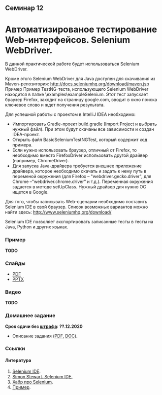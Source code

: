 Семинар 12
--

# Автоматизированое тестирование Web-интерфейсов. Selenium WebDriver.

В данной практической работе будет использоваться Selenium WebDriver.

Кроме этого Selenium WebDriver для Java доступен для скачивания из Maven-репозитория:
http://docs.seleniumhq.org/download/maven.jsp
Пример
Пример TestNG-теста, использующего Selenium WebDriver находится в папке <seminar07>\examples\exampleSelenium. Этот тест запускает браузер Firefox, заходит на страницу google.com, вводит в окно поиска ключевое слово и ждет получения результата.

Для успешной работы с проектом в IntelliJ IDEA необходимо:
* Импортировать Gradle-проект build.gradle (Import Project и выбрать нужный файл).
  При этом будут скачаны все зависимости и создан IDEA-проект.
* Открыть файл BasicSeleniumTestNGTest, который содержит код примера.
* Если нужно использовать браузер, отличный от Firefox,
  то необходимо вместо FirefoxDriver использовать другой драйвер (например, ChromeDriver).
* Для запуска Java-драйвера требуется внешнее приложение драйвера,
  которое необходимо скачать и задать к нему путь в переменой окружения
  (для Firefox – "webdriver.gecko.driver", для Chrome –"webdriver.chrome.driver” и т.д.).
  Переменная окружения задается в методе setUpClass. Нужный драйвер для нужно ОС ищется в Google.

Для того, чтобы записывать Web-сценарии необходимо поставить Selenium IDE в свой браузер.
Список возможных вариантов можно найти здесь: http://www.seleniumhq.org/download/

Selenium IDE позволяет экспортировать записанные тесты в тесты на Java, Python и других языках.

### Пример 

__TODO__

### Слайды

* [PDF](Seminar12.pdf)
* [PPTX](Seminar12.pptx)

### Видео

__TODO__

### Домашнее задание

__Срок сдачи без [штрафа](../../grading.md): ??.12.2020__

* Описание задания ([PDF](Homework09.pdf), [DOC](Homework09.doc)).

### Ссылки

#### Литература

1. [Selenium IDE](https://www.selenium.dev/selenium-ide/).
1. [Simon Stewart. Selenium IDE.](https://applitools.com/blog/selenium-ide-by-simon-stewart/)
1. [Хабр про Selenium](https://habr.com/ru/post/152653/).
1. [Пример](https://automated-testing.info/t/pishem-testy-na-selenium-ide-passhirenie-k-brauzeru-firefox/2455).

